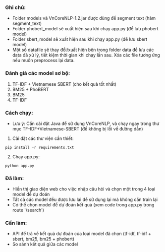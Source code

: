 ### Ghi chú:
* Folder models và VnCoreNLP-1.2.jar được dùng để segment text (hàm segment_text)
* Folder phobert_model sẽ xuất hiện sau khi chạy app.py (để lưu phobert model)
* Folder sbert_model sẽ xuất hiện sau khi chạy app.py (để lưu sbert model)
* Một số datafile sẽ thay đổi/xuất hiện bên trong folder data để lưu các data đã xử lý, tiết kiệm thời gian khi chạy lần sau. Xóa các file tương ứng nếu muốn preprocess lại data.

### Đánh giá các model sơ bộ:
1. TF-IDF + Vietnamese SBERT (cho kết quả tốt nhất)
2. BM25 + PhoBERT
3. BM25
4. TF-IDF

### Cách chạy:
* Lưu ý: Cần cài đặt Java để sử dụng VnCoreNLP, và chạy ngay trong thư mục TF-IDF+Vietnamese-SBERT (để không bị lỗi về đường dẫn)
1. Cài đặt các thư viện cần thiết:
```
pip install -r requirements.txt
```
2. Chạy app.py:
```
python app.py
```

### Đã làm:
* Hiển thị giao diện web cho việc nhập câu hỏi và chọn một trong 4 loại model để dự đoán
* Tất cả các model đều được lưu lại để sử dụng lại mà không cần train lại
* Có thể chọn model để dự đoán kết quả (xem code trong app.py trong route '/search')

### Cần làm:
* API để trả về kết quả dự đoán của loại model đã chọn (tf-idf, tf-idf + sbert, bm25, bm25 + phobert)
* So sánh kết quả giữa các model